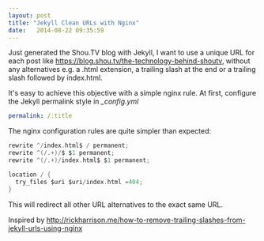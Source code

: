 ```yaml
---
layout: post
title: "Jekyll Clean URLs with Nginx"
date:   2014-08-22 09:35:59
---
```


Just generated the Shou.TV blog with Jekyll, I want to use a unique URL for each post like https://blog.shou.tv/the-technology-behind-shoutv, without any alternatives e.g. a .html extension, a trailing slash at the end or a trailing slash followed by index.html.

It's easy to achieve this objective with a simple nginx rule. At first, configure the Jekyll permalink style in _\_config.yml_

```yaml
permalink: /:title
```

The nginx configuration rules are quite simpler than expected:

```c
rewrite ^/index.html$ / permanent;
rewrite ^(/.+)/$ $1 permanent;
rewrite ^(/.+)/index.html$ $1 permanent;

location / {
  try_files $uri $uri/index.html =404;
}
```

This will redirect all other URL alternatives to the exact same URL.

Inspired by http://rickharrison.me/how-to-remove-trailing-slashes-from-jekyll-urls-using-nginx
